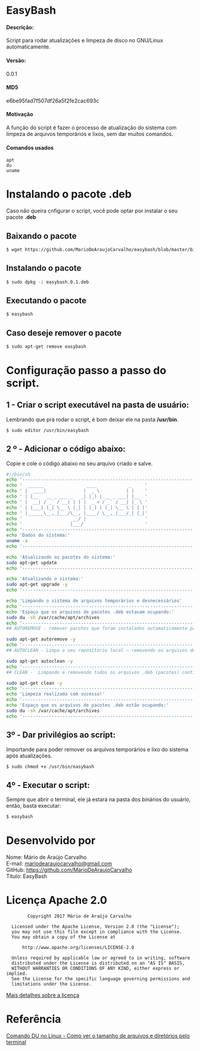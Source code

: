 # EasyBash
#### Descrição:
Script para rodar atualizações e limpeza de disco no GNU/Linux automaticamente.

#### Versão:
0.0.1
#### MD5
e6be95fad7f507df26a5f2fe2cac693c

#### Motivação
A função do script é fazer o processo de atualização do sistema com limpeza de arquivos temporários e lixos, sem dar muitos comandos.

#### Comandos usados
    apt
    du
    uname
# Instalando o pacote __.deb__
Caso não queira cnfigurar o script, você pode optar por instalar o seu pacote __.deb__

## Baixando o pacote
```bash
$ wget https://github.com/MarioDeAraujoCarvalho/easybash/blob/master/bin/easybash.0.1.deb
```
## Instalando o pacote

```bash
$ sudo dpkg -i easybash.0.1.deb
```
## Executando o pacote

```bash
$ easybash
```

## Caso deseje remover o pacote
```bash
$ sudo apt-get remove easybash
```

    
# Configuração passo a passo do script.

## 1 - Criar o script executável na pasta de usuário:
Lembrando que pra rodar o script, é bom deixar ele na pasta __/usr/bin__.
```bash
$ sudo editor /usr/bin/easybash
```
## 2 º - Adicionar o código abaixo:
Copie e cole o código abaixo no seu arquivo criado e salve.
```bash
#!/bin/sh
echo '------------------------------------------------------------------------'
echo '  ______                ____            _     '
echo ' |  ____|              |  _ \          | |    '
echo ' | |__   __ _ ___ _   _| |_) | __ _ ___| |__  '
echo ' |  __| / _` / __| | | |  _ < / _` / __| |_ \ '
echo ' | |___| (_| \__ \ |_| | |_) | (_| \__ \ | | |'
echo ' |______\__,_|___/\__, |____/ \__,_|___/_| |_|'
echo '                   __/ |                      '
echo '                  |___/                       '
echo '------------------------------------------------------------------------'
echo 'Dados do sistema:'
uname -a
echo '------------------------------------------------------------------------'

echo 'Atualizando os pacotes do sistema:'
sudo apt-get update
echo '------------------------------------------------------------------------'

echo 'Atualizando o sistema:'
sudo apt-get upgrade -y
echo '------------------------------------------------------------------------'

echo 'Limpando o sistema de arquivos temporários e desnecessários'
echo '------------------------------------------------------------------------'
echo 'Espaço que os arquivos de pacotes .deb estavam ocupando:'
sudo du -sh /var/cache/apt/archives
echo '------------------------------------------------------------------------'
## AUTOREMOVE - remover pacotes que foram instalados automaticamente para satisfazer dependências de outros pacotes e que já não são mais necessários.

sudo apt-get autoremove -y
echo '------------------------------------------------------------------------'
## AUTOCLEAN - Limpa o seu repositório local — removendo os arquivos de pacotes (.deb) que não podem mais ser baixados (versões antigas) e são completamente inúteis e obsoletos.

sudo apt-get autoclean -y
echo '------------------------------------------------------------------------'
## CLEAN -  Limpando e removendo todos os arquivos .deb (pacotes) contidos nos diretórios — exceto o lock file.

sudo apt-get clean -y
echo '------------------------------------------------------------------------'
echo 'Limpeza realizada com sucesso!'
echo '------------------------------------------------------------------------'
echo 'Espaço que os arquivos de pacotes .deb estão ocupando:'
sudo du -sh /var/cache/apt/archives
echo '------------------------------------------------------------------------'

```
## 3º - Dar privilégios ao script: 
Importande para poder remover os arquivos temporários e lixo do sistema após atualizações.
```bash
$ sudo chmod +x /usr/bin/easybash
```

## 4º - Executar o script:
Sempre que abrir o terminal, ele já estará na pasta dos binários do usuário, então, basta executar:
```bash
$ easybash
```

# Desenvolvido por<br>
Nome: Mário de Araújo Carvalho<br> 
E-mail: mariodearaujocarvalho@gmail.com<br>
GitHub: https://github.com/MarioDeAraujoCarvalho<br>
Título: EasyBash
<br>

# Licença Apache 2.0

``` 
        Copyright 2017 Mário de Araújo Carvalho
 
  Licensed under the Apache License, Version 2.0 (the "License");
  you may not use this file except in compliance with the License.
  You may obtain a copy of the License at
 
      http://www.apache.org/licenses/LICENSE-2.0
 
  Unless required by applicable law or agreed to in writing, software
  distributed under the License is distributed on an "AS IS" BASIS,
  WITHOUT WARRANTIES OR CONDITIONS OF ANY KIND, either express or implied.
  See the License for the specific language governing permissions and
  limitations under the License.

```

<a href="https://www.apache.org/licenses/LICENSE-2.0" target="_blank">Mais detalhes sobre a licença</a>

# Referência
<a href="https://www.diolinux.com.br/2019/01/comando-du-no-linux-espaco-disco.html?m=1" target="_blank">Comando DU no Linux - Como ver o tamanho de arquivos e diretórios pelo terminal</a>
